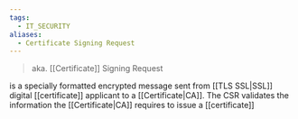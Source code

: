 ```yaml
---
tags:
  - IT_SECURITY
aliases:
  - Certificate Signing Request
---
```

>aka. [[Certificate]] Signing Request 


is a specially formatted encrypted message sent from [[TLS SSL|SSL]] digital [[certificate]] applicant to a [[Certificate|CA]]. The CSR validates the information the [[Certificate|CA]] requires to issue a [[certificate]]
